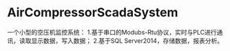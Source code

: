 # AirCompressorScadaSystem
一个小型的空压机监控系统：
1.基于串口的Modubs-Rtu协议，实时与PLC进行通讯，读取显示数据，写入数据；
2.基于SQL Server2014，存储数据，报表分析。
